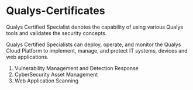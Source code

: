 # Qualys-Certificates

Qualys Certified Specialist denotes the capability of using various Qualys tools and validates the security concepts.

Qualys Certified Specialists can deploy, operate, and monitor the Qualys Cloud Platform to implement, manage, and protect IT systems, devices and web applications.

1) Vulnerability Management and Detection Response 
2) CyberSecurity Asset Management
3) Web Application Scanning

